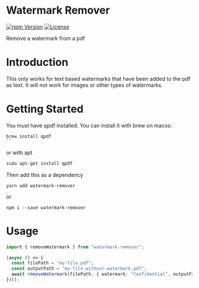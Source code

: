 # Watermark Remover

[![npm Version](https://img.shields.io/npm/v/watermark-remover.svg)](https://www.npmjs.com/package/watermark-remover) [![License](https://img.shields.io/npm/l/watermark-remover.svg)](https://www.npmjs.com/package/watermark-remover)

Remove a watermark from a pdf

# Introduction

This only works for text based watermarks that have been added to the pdf as text. It will not work for images or other types of watermarks.

# Getting Started

You must have qpdf installed. You can install it with brew on macos:

```
brew install qpdf
``
```

or with apt

```bash
sudo apt-get install qpdf
```

Then add this as a dependency

```
yarn add watermark-remover
```

or

```
npm i --save watermark-remover
```

# Usage

```typescript
import { removeWatermark } from "watermark-remover";

(async () => {
  const filePath = "my-file.pdf";
  const outputPath = "my-file-without-watermark.pdf";
  await removeWatermark(filePath, { watermark: "Confidential", outputFile: outputPath });
})();
```
